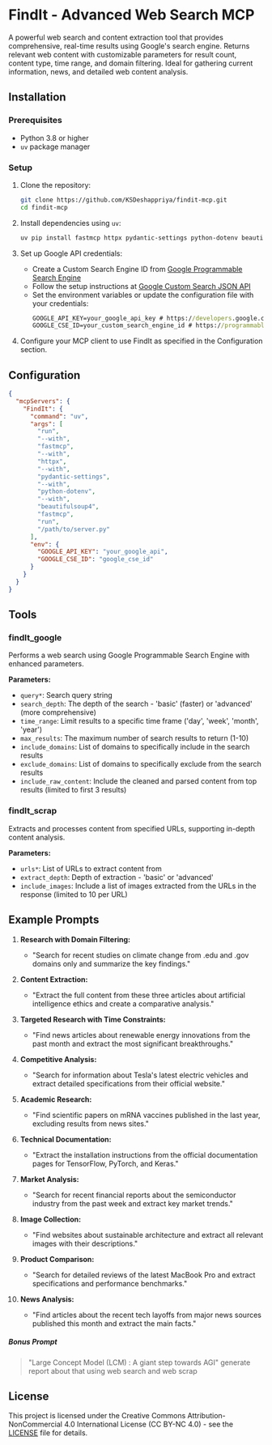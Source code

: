 # FindIt - Advanced Web Search MCP

A powerful web search and content extraction tool that provides comprehensive, real-time results using Google's search engine. Returns relevant web content with customizable parameters for result count, content type, time range, and domain filtering. Ideal for gathering current information, news, and detailed web content analysis.

## Installation

### Prerequisites

- Python 3.8 or higher
- `uv` package manager

### Setup

1. Clone the repository:
   ```bash
   git clone https://github.com/KSDeshappriya/findit-mcp.git
   cd findit-mcp
   ```

2. Install dependencies using `uv`:
   ```bash
   uv pip install fastmcp httpx pydantic-settings python-dotenv beautifulsoup4
   ```

3. Set up Google API credentials:
   - Create a Custom Search Engine ID from [Google Programmable Search Engine](https://programmablesearchengine.google.com/)
   - Follow the setup instructions at [Google Custom Search JSON API](https://developers.google.com/custom-search/v1/introduction)
   - Set the environment variables or update the configuration file with your credentials:
     ```cmd
     GOOGLE_API_KEY=your_google_api_key # https://developers.google.com/custom-search/v1/introduction
     GOOGLE_CSE_ID=your_custom_search_engine_id # https://programmablesearchengine.google.com/
     ```

4. Configure your MCP client to use FindIt as specified in the Configuration section.


## Configuration

```json
{
  "mcpServers": {
    "FindIt": {
      "command": "uv",
      "args": [
        "run",
        "--with",
        "fastmcp",
        "--with",
        "httpx",
        "--with",
        "pydantic-settings",
        "--with",
        "python-dotenv",
        "--with",
        "beautifulsoup4",
        "fastmcp",
        "run",
        "/path/to/server.py"
      ],
      "env": {
        "GOOGLE_API_KEY": "your_google_api",
        "GOOGLE_CSE_ID": "google_cse_id"
      }
    }
  }
}
```

## Tools

### findIt_google

Performs a web search using Google Programmable Search Engine with enhanced parameters.

**Parameters:**
- `query*`: Search query string
- `search_depth`: The depth of the search - 'basic' (faster) or 'advanced' (more comprehensive)
- `time_range`: Limit results to a specific time frame ('day', 'week', 'month', 'year')
- `max_results`: The maximum number of search results to return (1-10)
- `include_domains`: List of domains to specifically include in the search results
- `exclude_domains`: List of domains to specifically exclude from the search results
- `include_raw_content`: Include the cleaned and parsed content from top results (limited to first 3 results)

### findIt_scrap

Extracts and processes content from specified URLs, supporting in-depth content analysis.

**Parameters:**
- `urls*`: List of URLs to extract content from
- `extract_depth`: Depth of extraction - 'basic' or 'advanced'
- `include_images`: Include a list of images extracted from the URLs in the response (limited to 10 per URL)

## Example Prompts

1. **Research with Domain Filtering:**
   - "Search for recent studies on climate change from .edu and .gov domains only and summarize the key findings."

2. **Content Extraction:**
   - "Extract the full content from these three articles about artificial intelligence ethics and create a comparative analysis."

3. **Targeted Research with Time Constraints:**
   - "Find news articles about renewable energy innovations from the past month and extract the most significant breakthroughs."

4. **Competitive Analysis:**
   - "Search for information about Tesla's latest electric vehicles and extract detailed specifications from their official website."

5. **Academic Research:**
   - "Find scientific papers on mRNA vaccines published in the last year, excluding results from news sites."

6. **Technical Documentation:**
   - "Extract the installation instructions from the official documentation pages for TensorFlow, PyTorch, and Keras."

7. **Market Analysis:**
   - "Search for recent financial reports about the semiconductor industry from the past week and extract key market trends."

8. **Image Collection:**
   - "Find websites about sustainable architecture and extract all relevant images with their descriptions."

9. **Product Comparison:**
   - "Search for detailed reviews of the latest MacBook Pro and extract specifications and performance benchmarks."

10. **News Analysis:**
    - "Find articles about the recent tech layoffs from major news sources published this month and extract the main facts."

##### **Bonus Prompt**
   > "Large Concept Model (LCM) : A giant step towards AGI" generate report about that using web search and web scrap


## License

This project is licensed under the Creative Commons Attribution-NonCommercial 4.0 International License (CC BY-NC 4.0) - see the [LICENSE](https://creativecommons.org/licenses/by-nc/4.0/) file for details.